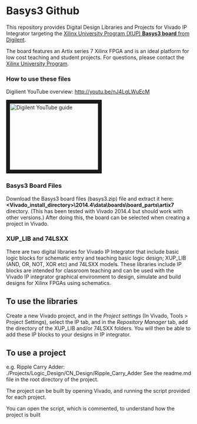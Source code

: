 # Basys3 Github
This repository provides Digital Design Libraries and Projects for Vivado IP Integrator targeting the [Xilinx University Program (XUP) **Basys3 board** from Digilent](http://store.digilentinc.com/basys-3-artix-7-fpga-trainer-board-recommended-for-introductory-users/).


The board features an Artix series 7 Xilinx FPGA and is an ideal platform for low cost teaching and student projects.
For questions, please contact the [Xilinx University Program](mailto:xup@xilinx.com).

### How to use these files

Digilient YouTube overview:
http://youtu.be/nJ4LgLWuEcM

<a href="http://www.youtube.com/watch?feature=player_embedded&v=nJ4LgLWuEcM" target="_blank"><img src="http://img.youtube.com/vi/nJ4LgLWuEcM/0.jpg" 
alt="Digilent YouTube guide" width="240" height="180" border="10" /></a>

### Basys3 Board Files
Download the Basys3 board files (basys3.zip) file and extract it here: **\<Vivado_install_directory>\2014.4\data\boards\board_parts\artix7** directory. (This has been tested with Vivado 2014.4 but should work with other versions.) After doing this, the board can be selected when creating a project in Vivado.


### XUP_LIB and 74LSXX
There are two digital libraries for Vivado IP Integrator that include basic logic blocks for schematic entry and teaching basic logic design; XUP_LIB (AND, OR, NOT, XOR etc) and 74LSXX models. 
These libraries include IP blocks are intended for classroom teaching and can be used with the Vivado IP integrator graphical environment to design, simulate and build designs for Xilinx FPGAs using schematics.

## To use the libraries
Create a new Vivado project, and in the *Project settings* (In Vivado, Tools > Project Settings), select the IP tab, and in the *Repository Manager* tab, add the directory of the XUP_LIB and/or 74LSXX folders. You will then be able to add these IP blocks to your designs in IP integrator. 

## To use a project
e.g. Ripple Carry Adder: ./Projects/Logic_Design/CN_Design/Ripple_Carry_Adder
See the readme.md file in the root directory of the project.

The project can be built by opening Vivado, and running the script provided for each project. 

You can open the script, which is commented, to understand how the project is built

